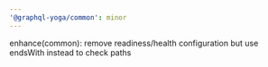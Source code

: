 ```yaml
---
'@graphql-yoga/common': minor
---
```


enhance(common): remove readiness/health configuration but use endsWith instead to check paths
